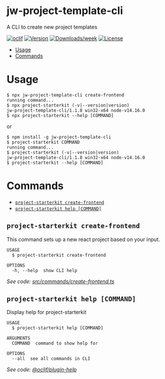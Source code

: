 jw-project-template-cli 
======

A CLI to create new project templates 

[![oclif](https://img.shields.io/badge/cli-oclif-brightgreen.svg)](https://oclif.io)
[![Version](https://img.shields.io/npm/v/jw-cli.svg)](https://npmjs.org/package/jw-cli)
[![Downloads/week](https://img.shields.io/npm/dw/jw-cli.svg)](https://npmjs.org/package/jw-cli)
[![License](https://img.shields.io/npm/l/jw-cli.svg)](https://github.com/sara-ahrari/jw-cli/blob/master/package.json)

<!-- toc -->
* [Usage](#usage)
* [Commands](#commands)
<!-- tocstop -->
# Usage
<!-- usage -->

```sh-session
$ npx jw-project-template-cli create-frontend
running command...
$ npx project-starterkit (-v|--version|version)
jw-project-template-cli/1.1.8 win32-x64 node-v14.16.0
$ npx project-starterkit --help [COMMAND]
```

or

```sh-session
$ npm install -g jw-project-template-cli
$ project-starterkit COMMAND
running command...
$ project-starterkit (-v|--version|version)
jw-project-template-cli/1.1.8 win32-x64 node-v14.16.0
$ project-starterkit --help [COMMAND]
```

<!-- usagestop -->

# Commands
<!-- commands -->
* [`project-starterkit create-frontend`](#project-starterkit-create-frontend)
* [`project-starterkit help [COMMAND]`](#project-starterkit-help-command)

## `project-starterkit create-frontend`

This command sets up a new react project based on your input.

```
USAGE
  $ project-starterkit create-frontend

OPTIONS
  -h, --help  show CLI help
```

_See code: [src/commands/create-frontend.ts](https://github.com/sara-ahrari/jw-cli/blob/v1.1.3/src/commands/create-frontend.ts)_

## `project-starterkit help [COMMAND]`

Display help for project-starterkit

```
USAGE
  $ project-starterkit help [COMMAND]

ARGUMENTS
  COMMAND  command to show help for

OPTIONS
  --all  see all commands in CLI
```

_See code: [@oclif/plugin-help](https://github.com/oclif/plugin-help/blob/v3.2.2/src/commands/help.ts)_
<!-- commandsstop -->
